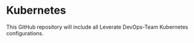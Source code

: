 # Kubernetes
This GitHub repository will include all Leverate DevOps-Team Kubernetes configurations.

